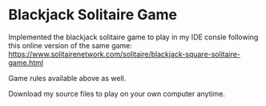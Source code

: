 # Blackjack Solitaire Game
Implemented the blackjack solitaire game to play in my IDE consle following this online version of the same game: 
https://www.solitairenetwork.com/solitaire/blackjack-square-solitaire-game.html 

Game rules available above as well.

Download my source files to play on your own computer anytime.
